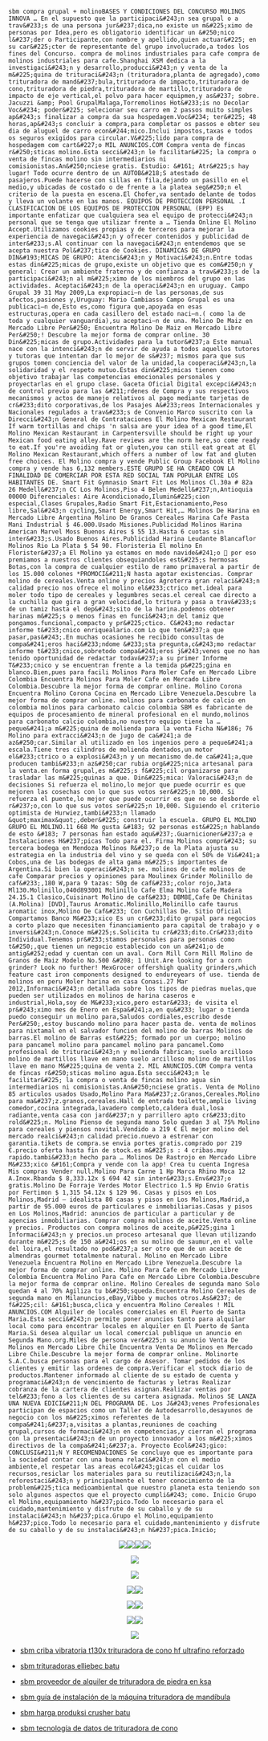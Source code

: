 
```
sbm compra grupal + molinoBASES Y CONDICIONES DEL CONCURSO MOLINOS INNOVA … En el supuesto que la participaci&#243;n sea grupal o a trav&#233;s de una persona jur&#237;dica,no existe un m&#225;ximo de personas por Idea,pero es obligatorio identificar un &#250;nico l&#237;der o Participante,con nombre y apellido,quien actuar&#225; en su car&#225;cter de representante del grupo involucrado,a todos los fines del Concurso. compra de molinos industriales para cafe compra de molinos industriales para cafe.Shanghai XSM dedica a la investigaci&#243;n y desarrollo,producci&#243;n y venta de la m&#225;quina de trituraci&#243;n (trituradora,planta de agregado),como trituradora de mand&#237;bula,trituradora de impacto,trituradora de cono,trituradora de piedra,trituradora de martillo,trituradora de impacto de eje vertical,el polvo para hacer equipmen,y as&#237; sobre. Jacuzzi &amp; Pool GrupalMalaga,Torremolinos Hot&#233;is no Decolar Voc&#234; poder&#225; selecionar seu carro em 2 passos muito simples ap&#243;s finalizar a compra da sua hospedagem.Voc&#234; ter&#225; 48 horas,ap&#243;s concluir a compra,para completar os passos e obter seu dia de aluguel de carro econ&#244;mico.Inclui impostos,taxas e todos os seguros exigidos para circular.V&#225;lido para compra de hospedagem com cart&#227;o MIL ANUNCIOS.COM Compra venta de fincas r&#250;sticas molino.Esta secci&#243;n le facilitar&#225; la compra o venta de fincas molino sin intermediarios ni comisionistas.An&#250;nciese gratis. Estudio: &#161; Atr&#225;s hay lugar! Todo ocurre dentro de un AUTOB&#218;S atestado de pasajeros.Puede hacerse con sillas en fila,dejando un pasillo en el medio,y ubicadas de costado o de frente a la platea seg&#250;n el criterio de la puesta en escena.El Chofer,va sentado delante de todos y lleva un volante en las manos. EQUIPOS DE PROTECCION PERSONAL .I CLASIFICACION DE LOS EQUIPOS DE PROTECCION PERSONAL (EPP) Es importante enfatizar que cualquiera sea el equipo de protecci&#243;n personal que se tenga que utilizar frente a … Tienda Online El Molino Accept.Utilizamos cookies propias y de terceros para mejorar la experiencia de navegaci&#243;n y ofrecer contenidos y publicidad de inter&#233;s.Al continuar con la navegaci&#243;n entendemos que se acepta nuestra Pol&#237;tica de Cookies. DINAMICAS DE GRUPO DIN&#193;MICAS DE GRUPO: Atenci&#243;n y Motivaci&#243;n.Entre todas estas din&#225;micas de grupo,existe un objetivo que es com&#250;n y general: Crear un ambiente fraterno y de confianza a trav&#233;s de la participaci&#243;n al m&#225;ximo de los miembros del grupo en las actividades. Aceptaci&#243;n de la operaci&#243;n en uruguay. Campo Grupal 39 31 May 2009,La expropiaci—n de las personas,de sus afectos,pasiones y,Uruguay: Mario Cambiasso Campo Grupal es una publicaci—n de,Esto es,como figura que,apoyada en esas estructuras,opera en cada casillero del estado naci—n.( como la de toda y cualquier vanguardia),su aceptaci—n de una. Molino De Maiz en Mercado Libre Per&#250; Encuentra Molino De Maiz en Mercado Libre Per&#250;! Descubre la mejor forma de comprar online. 30 Din&#225;micas de grupo.Actividades para la tutor&#237;a Este manual nace con la intenci&#243;n de servir de ayuda a todos aquellos tutores y tutoras que intentan dar lo mejor de s&#237; mismos para que sus grupos tomen conciencia del valor de la unidad,la cooperaci&#243;n,la solidaridad y el respeto mutuo.Estas din&#225;micas tienen como objetivo trabajar las competencias emocionales personales y proyectarlas en el grupo clase. Gaceta Oficial Digital excepci&#243;n de control previo para las &#211;rdenes de Compra y sus respectivos mecanismos y actos de manejo relativos al pago mediante tarjetas de cr&#233;dito corporativas,de los Pasajes A&#233;reos Internacionales y Nacionales regulados a trav&#233;s de Convenio Marco suscrito con la Direcci&#243;n General de Contrataciones El Molino Mexican Restaurant If warm tortillas and chips 'n salsa are your idea of a good time,El Molino Mexican Restaurant in Carpentersville should be right up your Mexican food eating alley.Rave reviews are the norm here,so come ready to eat.If you're avoiding fat or gluten,you can still eat great at El Molino Mexican Restaurant,which offers a number of low fat and gluten free choices. El Molino compra y vende Public Group Facebook El Molino compra y vende has 6,132 members.ESTE GRUPO SE HA CREADO CON LA FINALIDAD DE COMERCIAR POR ESTA RED SOCIAL TAN POPULAR ENTRE LOS HABITANTES DE. Smart Fit Gymnasio Smart Fit Los Molinos Cl.30a # 82a 26 Medell&#237;n CC Los Molinos,Piso 4 Belen Medell&#237;n,Antioquia 00000 Diferenciales: Aire Acondicionado,Ilumin&#225;cion especial,Clases Grupales,Radio Smart Fit,Estacionamiento,Peso libre,Sal&#243;n cycling,Smart Energy,Smart Hit,… Molinos De Harina en Mercado Libre Argentina Molino De Granos Cereales Harina Cafe Pasta Mani Industrial $ 46.000.Usado Misiones.Publicidad Molinos Harina American Marvel Moss Buenos Aires $ 55 13.Hasta 6 cuotas sin inter&#233;s.Usado Buenos Aires.Publicidad Harina Leudante Blancaflor Molinos Rio La Plata $ 54 90. Floristeria El molino En Florister&#237;a El Molino ya estamos en modo navide&#241;o 🎉 por eso premiamos a nuestros clientes obsequiandoles est&#225;s hermosas Botas,con la compra de cualquier estilo de ramo primaveral a partir de los 15.000 colones *PROMOCI&#211;N hasta agotar existencias. Comprar molino de cereales.Venta online y precios Agroterra gran relaci&#243;n calidad precio nos ofrece el molino el&#233;ctrico met.ideal para moler todo tipo de cereales y legumbres secas.el cereal cae directo a la cuchilla que gira a gran velocidad,lo tritura y pasa a trav&#233;s de un tamiz hasta el dep&#243;sito de la harina.podemos obtener harinas m&#225;s o menos finas en funci&#243;n del tamiz que pongamos.funcional,compacto y pr&#225;ctico. C&#243;mo redactar informe t&#233;cnico enriquealario.com Lo que ten&#237;a que pasar,pas&#243;.En muchas ocasiones he recibido consultas de compa&#241;eros haci&#233;ndome &#233;sta pregunta,c&#243;mo redactar informe t&#233;cnico,sobretodo compa&#241;eros j&#243;venes que no han tenido oportunidad de redactar todav&#237;a su primer Informe T&#233;cnico y se encuentran frente a la temida p&#225;gina en blanco.Bien,pues para facili Molinos Para Moler Cafe en Mercado Libre Colombia Encuentra Molinos Para Moler Cafe en Mercado Libre Colombia.Descubre la mejor forma de comprar online. Molino Corona Encuentra Molino Corona Cocina en Mercado Libre Venezuela.Descubre la mejor forma de comprar online. molinos para carbonato de calcio en colombia molinos para carbonato calcio colombia SBM es fabricante de equipos de procesamiento de mineral profesional en el mundo,molinos para carbonato calcio colombia,no nuestro equipo tiene la … peque&#241;a m&#225;quina de molienda para la venta Ficha N&#186; 76 Molino para extracci&#243;n de jugo de ca&#241;a de az&#250;car.Similar al utilizado en los ingenios pero a peque&#241;a escala.Tiene tres cilindros de molienda dentados,un motor el&#233;ctrico o a explosi&#243;n y un mecanismo de.de ca&#241;a,que producen tambi&#233;n az&#250;car rubia org&#225;nica artesanal para la venta.en forma grupal,es m&#225;s f&#225;cil organizarse para trasladar las m&#225;quinas a que. Din&#225;mica: Valoraci&#243;n de decisiones Si refuerza el molino,lo mejor que puede ocurrir es que mejoren las cosechas con lo que sus votos ser&#225;n 10,000. Si refuerza el puente,lo mejor que puede ocurrir es que no se desborde el r&#237;o,con lo que sus votos ser&#225;n 10,000. Siguiendo el criterio optimista de Hurwiez,tambi&#233;n llamado &quot;maximax&quot;,deber&#225; construir la escuela. GRUPO EL MOLINO GRUPO EL MOLINO.11 668 Me gusta &#183; 92 personas est&#225;n hablando de esto &#183; 7 personas han estado aqu&#237;.Guarnicioner&#237;a e Instalaciones H&#237;picas Todo para el. Firma Molinos compr&#243; su tercera bodega en Mendoza Molinos R&#237;o de la Plata ajusta su estrategia en la industria del vino y se queda con el 50% de Vi&#241;a Cobos,una de las bodegas de alta gama m&#225;s importantes de Argentina.Si bien la operaci&#243;n se. molinos de cafe molinos de cafe Comparar precios y opiniones para Moulinex Grinder Molinillo de caf&#233;,180 W,para 9 tazas: 50g de caf&#233;,color rojo,Jata Ml130.Molinillo,040d893001 Molinillo Cafe Elma Molino Cafe Madera 24.15.1 Clasico,Cuisinart Molino de caf&#233; DBM8E,Cafe De Chinitas (A.Molina) [DVD],Taurus Aromatic.Molinillo,Molinillo cafe taurus aromatic inox,Molino De Caf&#233; Con Cuchillas De. Sitio Oficial Compartamos Banco M&#233;xico Es un cr&#233;dito grupal para negocios a corto plazo que necesiten financiamiento para capital de trabajo y o inversi&#243;n.Conoce m&#225;s.Solicita tu cr&#233;dito.Cr&#233;dito Individual.Tenemos pr&#233;stamos personales para personas como t&#250;,que tienen un negocio establecido con un a&#241;o de antig&#252;edad y cuentan con un aval. Corn Mill Corn Mill Molino de Granos de Maiz Modelo No.500 &#208; 1 Unit.Are looking for a corn grinder? Look no further! MexGrocer offershigh quality grinders,which feature cast iron components designed to endureyears of use. tienda de molinos en peru Moler harina en casa Conasi.27 Mar 2012,Informaci&#243;n detallada sobre los tipos de piedras muelas,que pueden ser utilizados en molinos de harina caseros e industrial,Hola,soy de M&#233;xico,pero estar&#233; de visita el pr&#243;ximo mes de Enero en Espa&#241;a,en qu&#233; lugar o tienda puedo conseguir un molino para,Saludos cordiales,escribo desde Per&#250;,estoy buscando molino para hacer pasta de. venta de molinos para nixtamal en el salvador funcion del molino de barras Molinos de barras.El molino de Barras est&#225; formado por un cuerpo; molino para pancamel molino para pancamel molino para pancamel.Como profesional de trituraci&#243;n y molienda fabrican; suelo arcilloso molino de martillos llave en mano suelo arcilloso molino de martillos llave en mano M&#225;quina de venta 2. MIL ANUNCIOS.COM Compra venta de fincas r&#250;sticas molino agua.Esta secci&#243;n le facilitar&#225; la compra o venta de fincas molino agua sin intermediarios ni comisionistas.An&#250;nciese gratis. Venta de Molino 85 articulos usados Usado,Molino Para Ma&#237;z.Granos,Cereales.Molino para ma&#237;z.granos,cereales.Hall de entrada toilette,amplio living comedor,cocina integrada,lavadero completo,caldera dual,losa radiante,venta casa con jard&#237;n y parrillero apto cr&#233;dito rold&#225;n. Molino Pienso de segunda mano Solo quedan 3 al 75% Molino para cereales y piensos novital.Vendido a 219 € El mejor molino del mercado realci&#243;n calidad precio.nuevo a estrenar con garantia.tikets de compra.se envia portes gratis.comprado por 219 €.precio oferta hasta fin de stock.es m&#225;s : 4 cribas.muy rapido.tambi&#233;n hecho para … Molinos De Rastrojo en Mercado Libre M&#233;xico &#161;Compra y vende con la app! Crea tu cuenta Ingresa Mis compras Vender null.Molino Para Carne 1 Hp Marca Rhino Moca 12 A.Inox.Rbanda $ 8,333.12x $ 694 42 sin inter&#233;s.Env&#237;o gratis.Molino De Forraje Verdes Motor Electrico 1.5 Hp Envio Gratis por Fertimon $ 1,315 54.12x $ 129 96. Casas y pisos en Los Molinos,Madrid — idealista 80 casas y pisos en Los Molinos,Madrid,a partir de 95.000 euros de particulares e inmobiliarias.Casas y pisos en Los Molinos,Madrid: anuncios de particular a particular y de agencias inmobiliarias. Comprar compra molinos de aceite.Venta online y precios. Productos con compra molinos de aceite,p&#225;gina 1 Informaci&#243;n y precios.un proceso artesanal que llevan utilizando durante m&#225;s de 150 a&#241;os en su molino de saumur,en el valle del loira,el resultado no pod&#237;a ser otro que de un aceite de almendras gourmet totalmente natural. Molino en Mercado Libre Venezuela Encuentra Molino en Mercado Libre Venezuela.Descubre la mejor forma de comprar online. Molino Para Cafe en Mercado Libre Colombia Encuentra Molino Para Cafe en Mercado Libre Colombia.Descubre la mejor forma de comprar online. Molino Cereales de segunda mano Solo quedan 4 al 70% Agiliza tu b&#250;squeda.Encuentra Molino Cereales de segunda mano en Milanuncios,eBay,Vibbo y muchos otros.As&#237; de f&#225;cil: &#161;busca,clica y encuentra Molino Cereales ! MIL ANUNCIOS.COM Alquiler de locales comerciales en El Puerto de Santa Maria.Esta secci&#243;n permite poner anuncios tanto para alquilar local como para encontrar locales en alquiler en El Puerto de Santa Maria.Si desea alquilar un local comercial publique un anuncio en Segunda Mano.org.Miles de persona ver&#225;n su anuncio Venta De Molinos en Mercado Libre Chile Encuentra Venta De Molinos en Mercado Libre Chile.Descubre la mejor forma de comprar online. Molinorte S.A.C.busca personas para el cargo de Asesor. Tomar pedidos de los clientes y emitir las ordenes de compra.Verificar el stock diario de productos.Mantener informado al cliente de su estado de cuenta y programaci&#243;n de vencimiento de facturas y letras Realizar cobranza de la cartera de clientes asignan.Realizar ventas por tel&#233;fono a los clientes de su cartera asignada. Molinos SE LANZA UNA NUEVA EDICI&#211;N DEL PROGRAMA DE. Los J&#243;venes Profesionales participan de espacios como un Taller de Autodesarrollo,desayunos de negocio con los m&#225;ximos referentes de la compa&#241;&#237;a,visitas a plantas,reuniones de coaching grupal,cursos de formaci&#243;n en competencias,y cierran el programa con la presentaci&#243;n de un proyecto innovador a los m&#225;ximos directivos de la compa&#241;&#237;a. Proyecto Ecol&#243;gico: CONCLUSI&#211;N Y RECOMENDACIONES Se concluyo que es importante para la sociedad contar con una buena relaci&#243;n con el medio ambiente,el respetar las areas ecol&#243;gicas el cuidar los recursos,resiclar los materiales para su reutilizaci&#243;n,la reforestaci&#243;n y principalmente el tener conocimiento de la problem&#225;tica medioambiental que nuestro planeta esta teniendo son solo algunos aspectos que el proyecto cumpli&#243; como. Inicio Grupo el Molino,equipamiento h&#237;pico.Todo lo necesario para el cuidado,mantenimiento y disfrute de su caballo y de su instalaci&#243;n h&#237;pica.Grupo el Molino,equipamiento h&#237;pico.Todo lo necesario para el cuidado,mantenimiento y disfrute de su caballo y de su instalaci&#243;n h&#237;pica.Inicio; 
```

<div align="center">

<a href="https://es-mill.shibang-china.com/github&k=sbm+compra+grupal+%2B+molino"><img src="https://static.shibang-china.com/es/mill/index.jpg"></a><a href="https://es-mill.shibang-china.com/materials.htmlgithub&k=sbm+compra+grupal+%2B+molino"><img src="https://static.shibang-china.com/es/mill/materials.jpg"></a><a href="https://es-mill.shibang-china.com/about.htmlgithub&k=sbm+compra+grupal+%2B+molino"><img src="https://static.shibang-china.com/es/mill/about.jpg"></a><a href="https://es-mill.shibang-china.com/contact.htmlgithub&k=sbm+compra+grupal+%2B+molino"><img src="https://static.shibang-china.com/es/mill/contact.jpg"></a>

<a href="https://es-mill.shibang-china.com/github&k=sbm+compra+grupal+%2B+molino"><img src="https://static.shibang-china.com/es/mill/banner.jpg"></a>

<a href="https://swt.shibang-china.com/github&k=sbm+compra+grupal+%2B+molino"><img src="https://static.shibang-china.com/es/mill/chat.jpg"></a>

<a href="https://es-mill.shibang-china.com/products/vertical-roller-mill.htmlgithub&k=sbm+compra+grupal+%2B+molino"><img src="https://static.shibang-china.com/es/mill/vertical.jpg"></a><a href="https://es-mill.shibang-china.com/products/raymond-mill.htmlgithub&k=sbm+compra+grupal+%2B+molino"><img src="https://static.shibang-china.com/es/mill/raymond.jpg"></a>

<a href="https://es-mill.shibang-china.com/products/ultrafine-grinding-mill.htmlgithub&k=sbm+compra+grupal+%2B+molino"><img src="https://static.shibang-china.com/es/mill/ultrafine.jpg"></a><a href="https://es-mill.shibang-china.com/products/trapezium-grinding-mill.htmlgithub&k=sbm+compra+grupal+%2B+molino"><img src="https://static.shibang-china.com/es/mill/trapezium.jpg"></a>

<a href="https://es-mill.shibang-china.com/products/ball-mill.htmlgithub&k=sbm+compra+grupal+%2B+molino"><img src="https://static.shibang-china.com/es/mill/ball.jpg"></a><a href="https://es-mill.shibang-china.com/products/hammer-mill.htmlgithub&k=sbm+compra+grupal+%2B+molino"><img src="https://static.shibang-china.com/es/mill/hammer.jpg"></a>

<a href="https://swt.shibang-china.com/github&k=sbm+compra+grupal+%2B+molino"><img src="https://static.shibang-china.com/es/mill/case.jpg"></a>

</div>


* [sbm criba vibratoria t130x trituradora de cono hf ultrafino reforzado](sbm%20criba%20vibratoria%20t130x%20trituradora%20de%20cono%20hf%20ultrafino%20reforzado.md)

* [sbm trituradoras elliebec batu](sbm%20trituradoras%20elliebec%20batu.md)

* [sbm proveedor de alquiler de trituradora de piedra en ksa](sbm%20proveedor%20de%20alquiler%20de%20trituradora%20de%20piedra%20en%20ksa.md)

* [sbm guía de instalación de la máquina trituradora de mandíbula](sbm%20gu%C3%ADa%20de%20instalaci%C3%B3n%20de%20la%20m%C3%A1quina%20trituradora%20de%20mand%C3%ADbula.md)

* [sbm harga produksi crusher batu](sbm%20harga%20produksi%20crusher%20batu.md)

* [sbm tecnología de datos de trituradora de cono](sbm%20tecnolog%C3%ADa%20de%20datos%20de%20trituradora%20de%20cono.md)